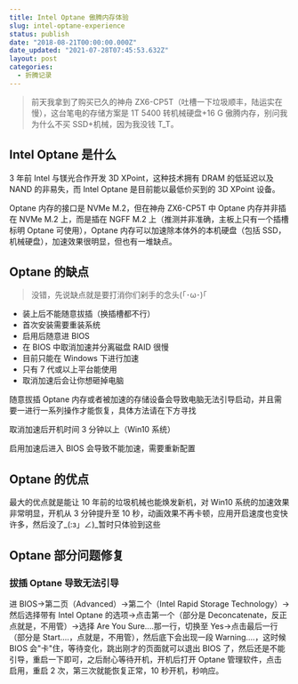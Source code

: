 ```yaml
---
title: Intel Optane 傲腾内存体验
slug: intel-optane-experience
status: publish
date: "2018-08-21T00:00:00.000Z"
date_updated: "2021-07-28T07:45:53.632Z"
layout: post
categories:
  - 折腾记录
---
```


> 前天我拿到了购买已久的神舟 ZX6-CP5T（吐槽一下垃圾顺丰，陆运实在慢），这台笔电的存储方案是 1T 5400 转机械硬盘+16 G 傲腾内存，别问我为什么不买 SSD+机械，因为我没钱 T_T。

## Intel Optane 是什么

3 年前 Intel 与镁光合作开发 3D XPoint，这种技术拥有 DRAM 的低延迟以及 NAND 的非易失，而 Intel Optane 是目前能以最低价买到的 3D XPoint 设备。

Optane 内存的接口是 NVMe M.2，但在神舟 ZX6-CP5T 中 Optane 内存并非插在 NVMe M.2 上，而是插在 NGFF M.2 上（推测并非准确，主板上只有一个插槽标明 Optane 可使用），Optane 内存可以加速除本体外的本机硬盘（包括 SSD，机械硬盘），加速效果很明显，但也有一堆缺点。

## Optane 的缺点

> 没错，先说缺点就是要打消你们剁手的念头(｢･ω･)｢

- 装上后不能随意拔插（换插槽都不行）
- 首次安装需要重装系统
- 启用后随意进 BIOS
- 在 BIOS 中取消加速并分离磁盘 RAID 很慢
- 目前只能在 Windows 下进行加速
- 只有 7 代或以上平台能使用
- 取消加速后会让你想砸掉电脑

随意拔插 Optane 内存或者被加速的存储设备会导致电脑无法引导启动，并且需要一进行一系列操作才能恢复，具体方法请在下方寻找

取消加速后开机时间 3 分钟以上（Win10 系统）

启用加速后进入 BIOS 会导致不能加速，需要重新配置

## Optane 的优点

最大的优点就是能让 10 年前的垃圾机械也能焕发新机，对 Win10 系统的加速效果非常明显，开机从 3 分钟提升至 10 秒，动画效果不再卡顿，应用开启速度也变快许多，然后没了\_(:з」∠)\_暂时只体验到这些

## Optane 部分问题修复

### 拔插 Optane 导致无法引导

进 BIOS->第二页（Advanced）->第二个（Intel Rapid Storage Technology）->然后选择带有 Intel Optane 的选项->点击第一个（部分是 Deconcatenate，反正点就是，不用管）->选择 Are You Sure....那一行，切换至 Yes->点击最后一行（部分是 Start....，点就是，不用管），然后底下会出现一段 Warning....，这时候 BIOS 会"卡"住，等待变化，跳出刚才的页面就可以退出 BIOS 了，然后还是不能引导，重启一下即可，之后耐心等待开机，开机后打开 Optane 管理软件，点击启用，重启 2 次，第三次就能恢复正常，10 秒开机，秒响应。
